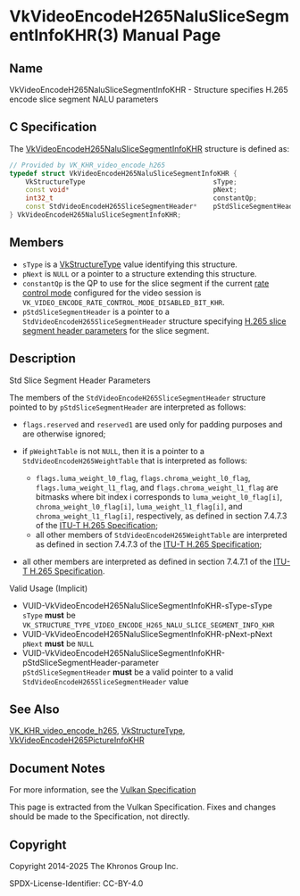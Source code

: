 # VkVideoEncodeH265NaluSliceSegmentInfoKHR(3) Manual Page

## Name

VkVideoEncodeH265NaluSliceSegmentInfoKHR - Structure specifies H.265 encode slice segment NALU parameters



## [](#_c_specification)C Specification

The [VkVideoEncodeH265NaluSliceSegmentInfoKHR](https://registry.khronos.org/vulkan/specs/latest/man/html/VkVideoEncodeH265NaluSliceSegmentInfoKHR.html) structure is defined as:

```c++
// Provided by VK_KHR_video_encode_h265
typedef struct VkVideoEncodeH265NaluSliceSegmentInfoKHR {
    VkStructureType                                sType;
    const void*                                    pNext;
    int32_t                                        constantQp;
    const StdVideoEncodeH265SliceSegmentHeader*    pStdSliceSegmentHeader;
} VkVideoEncodeH265NaluSliceSegmentInfoKHR;
```

## [](#_members)Members

- `sType` is a [VkStructureType](https://registry.khronos.org/vulkan/specs/latest/man/html/VkStructureType.html) value identifying this structure.
- `pNext` is `NULL` or a pointer to a structure extending this structure.
- `constantQp` is the QP to use for the slice segment if the current [rate control mode](https://registry.khronos.org/vulkan/specs/latest/html/vkspec.html#encode-rate-control-modes) configured for the video session is `VK_VIDEO_ENCODE_RATE_CONTROL_MODE_DISABLED_BIT_KHR`.
- `pStdSliceSegmentHeader` is a pointer to a `StdVideoEncodeH265SliceSegmentHeader` structure specifying [H.265 slice segment header parameters](https://registry.khronos.org/vulkan/specs/latest/html/vkspec.html#encode-h265-slice-segment-header-params) for the slice segment.

## [](#_description)Description

Std Slice Segment Header Parameters

The members of the `StdVideoEncodeH265SliceSegmentHeader` structure pointed to by `pStdSliceSegmentHeader` are interpreted as follows:

- `flags.reserved` and `reserved1` are used only for padding purposes and are otherwise ignored;
- if `pWeightTable` is not `NULL`, then it is a pointer to a `StdVideoEncodeH265WeightTable` that is interpreted as follows:
  
  - `flags.luma_weight_l0_flag`, `flags.chroma_weight_l0_flag`, `flags.luma_weight_l1_flag`, and `flags.chroma_weight_l1_flag` are bitmasks where bit index i corresponds to `luma_weight_l0_flag[i]`, `chroma_weight_l0_flag[i]`, `luma_weight_l1_flag[i]`, and `chroma_weight_l1_flag[i]`, respectively, as defined in section 7.4.7.3 of the [ITU-T H.265 Specification](https://registry.khronos.org/vulkan/specs/latest/html/vkspec.html#itu-t-h265);
  - all other members of `StdVideoEncodeH265WeightTable` are interpreted as defined in section 7.4.7.3 of the [ITU-T H.265 Specification](https://registry.khronos.org/vulkan/specs/latest/html/vkspec.html#itu-t-h265);
- all other members are interpreted as defined in section 7.4.7.1 of the [ITU-T H.265 Specification](https://registry.khronos.org/vulkan/specs/latest/html/vkspec.html#itu-t-h265).

Valid Usage (Implicit)

- [](#VUID-VkVideoEncodeH265NaluSliceSegmentInfoKHR-sType-sType)VUID-VkVideoEncodeH265NaluSliceSegmentInfoKHR-sType-sType  
  `sType` **must** be `VK_STRUCTURE_TYPE_VIDEO_ENCODE_H265_NALU_SLICE_SEGMENT_INFO_KHR`
- [](#VUID-VkVideoEncodeH265NaluSliceSegmentInfoKHR-pNext-pNext)VUID-VkVideoEncodeH265NaluSliceSegmentInfoKHR-pNext-pNext  
  `pNext` **must** be `NULL`
- [](#VUID-VkVideoEncodeH265NaluSliceSegmentInfoKHR-pStdSliceSegmentHeader-parameter)VUID-VkVideoEncodeH265NaluSliceSegmentInfoKHR-pStdSliceSegmentHeader-parameter  
  `pStdSliceSegmentHeader` **must** be a valid pointer to a valid `StdVideoEncodeH265SliceSegmentHeader` value

## [](#_see_also)See Also

[VK\_KHR\_video\_encode\_h265](https://registry.khronos.org/vulkan/specs/latest/man/html/VK_KHR_video_encode_h265.html), [VkStructureType](https://registry.khronos.org/vulkan/specs/latest/man/html/VkStructureType.html), [VkVideoEncodeH265PictureInfoKHR](https://registry.khronos.org/vulkan/specs/latest/man/html/VkVideoEncodeH265PictureInfoKHR.html)

## [](#_document_notes)Document Notes

For more information, see the [Vulkan Specification](https://registry.khronos.org/vulkan/specs/latest/html/vkspec.html#VkVideoEncodeH265NaluSliceSegmentInfoKHR)

This page is extracted from the Vulkan Specification. Fixes and changes should be made to the Specification, not directly.

## [](#_copyright)Copyright

Copyright 2014-2025 The Khronos Group Inc.

SPDX-License-Identifier: CC-BY-4.0